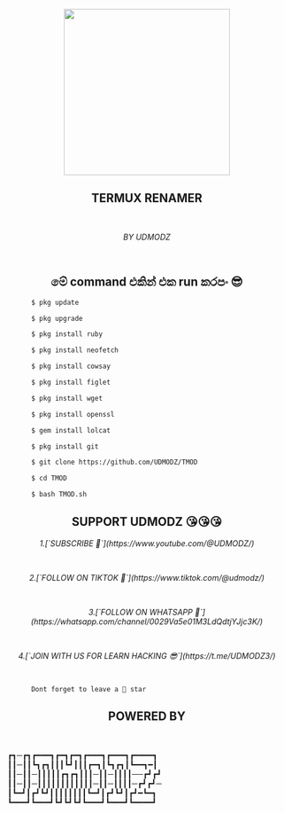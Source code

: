 

<p align="center">
<img src="https://i.ibb.co/ZX737kS/UD-BOT.png" width="300" height="300"/>
</p>
<h2 align="center"> TERMUX RENAMER </h2> <br>
<p align="center"><i>
 BY UDMODZ
 </i></p> <br>

<h2 align="center">   මේ command එකින් එක run කරපං 😎</h2>

```bash
      $ pkg update

      $ pkg upgrade

      $ pkg install ruby

      $ pkg install neofetch

      $ pkg install cowsay

      $ pkg install figlet

      $ pkg install wget

      $ pkg install openssl

      $ gem install lolcat

      $ pkg install git

      $ git clone https://github.com/UDMODZ/TMOD

      $ cd TMOD

      $ bash TMOD.sh 
```          
<h2 align="center">SUPPORT UDMODZ 😘😘😘</h2>

<p align="center"><i>1.[`SUBSCRIBE 🥺`](https://www.youtube.com/@UDMODZ/) </i></p> <br>
<p align="center"><i>2.[`FOLLOW ON TIKTOK 🥺`](https://www.tiktok.com/@udmodz/) </i></p> <br>
 <p align="center"><i>3.[`FOLLOW ON WHATSAPP 🥺`](https://whatsapp.com/channel/0029Va5e01M3LdQdtjYJjc3K/) </i></p> <br>
<p align="center"><i>4.[`JOIN WITH US FOR LEARN HACKING 😎`](https://t.me/UDMODZ3/) </i></p> <br>




          Dont forget to leave a 🌟 star

<h2 align="center" color="red"> POWERED BY  </h2> <br>

┏┓─┏┓┏━━━┓┏━┓┏━┓┏━━━┓┏━━━┓┏━━━━┓ 
┃┃─┃┃┗┓┏┓┃┃┃┗┛┃┃┃┏━┓┃┗┓┏┓┃┗━━┓━┃ 
┃┃─┃┃─┃┃┃┃┃┏┓┏┓┃┃┃─┃┃─┃┃┃┃──┏┛┏┛ 
┃┃─┃┃─┃┃┃┃┃┃┃┃┃┃┃┃─┃┃─┃┃┃┃─┏┛┏┛─ 
┃┗━┛┃┏┛┗┛┃┃┃┃┃┃┃┃┗━┛┃┏┛┗┛┃┏┛━┗━┓ 
┗━━━┛┗━━━┛┗┛┗┛┗┛┗━━━┛┗━━━┛┗━━━━┛ 
